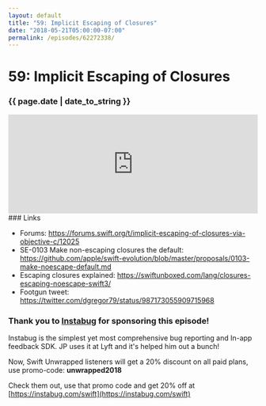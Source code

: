 ```yaml
---
layout: default
title: "59: Implicit Escaping of Closures"
date: "2018-05-21T05:00:00-07:00"
permalink: /episodes/62272338/
---
```


# 59: Implicit Escaping of Closures

### {{ page.date | date_to_string }}

<iframe frameBorder="0" height="200px" scrolling="no" seamless src="https://player.simplecast.com/9d7fa712-39ad-457a-b090-ff4deabe88a2" width="100%"></iframe>
<br/>
### Links

- Forums: https://forums.swift.org/t/implicit-escaping-of-closures-via-objective-c/12025
- SE-0103 Make non-escaping closures the default: https://github.com/apple/swift-evolution/blob/master/proposals/0103-make-noescape-default.md
- Escaping closures explained: https://swiftunboxed.com/lang/closures-escaping-noescape-swift3/
- Footgun tweet: https://twitter.com/dgregor79/status/987173055909715968

### Thank you to [Instabug](https://instabug.com/swift) for sponsoring this episode!

Instabug is the simplest yet most comprehensive bug reporting and In-app feedback SDK. JP uses it at Lyft and it's helped him out a bunch! 

Now, Swift Unwrapped listeners will get a 20% discount on all paid plans, use promo-code: **unwrapped2018** 

Check them out, use that promo code and get 20% off at [https://instabug.com/swift](https://instabug.com/swift)
